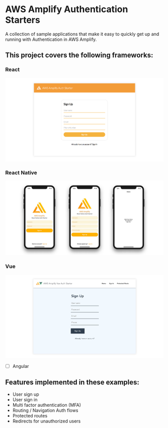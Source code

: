 # AWS Amplify Authentication Starters

A collection of sample applications that make it easy to quickly get up and running with Authentication in AWS Amplify.

## This project covers the following frameworks:

### React
![](react/hero.png)

### React Native
![](react-native/hero.jpg)

### Vue
![](vue/hero.png)

- [ ] Angular

## Features implemented in these examples:
- User sign up
- User sign in
- Multi factor authentication (MFA)
- Routing / Navigation Auth flows
- Protected routes
- Redirects for unauthorized users

